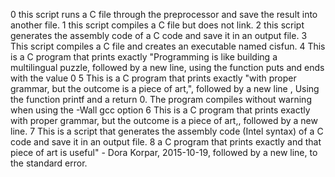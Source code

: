 0 this script runs a C file through the preprocessor and save the result into another file.
1 this script compiles a C file but does not link.
2 this script generates the assembly code of a C code and save it in an output file.
3 This script compiles a C file and creates an executable named cisfun.
4 This is a C program that prints exactly "Programming is like building a multilingual puzzle, followed by a new line, using the function puts and ends with the value 0
5 This is a C program that prints exactly "with proper grammar, but the outcome is a piece of art,", followed by a new line , Using the function printf and a return 0. The program compiles without warning when using the -Wall gcc option
6 This is a C program that prints exactly with proper grammar, but the outcome is a piece of art,, followed by a new line.
7 This is a script that generates the assembly code (Intel syntax) of a C code and save it in an output file.
8 a C program that prints exactly and that piece of art is useful" - Dora Korpar, 2015-10-19, followed by a new line, to the standard error. 


